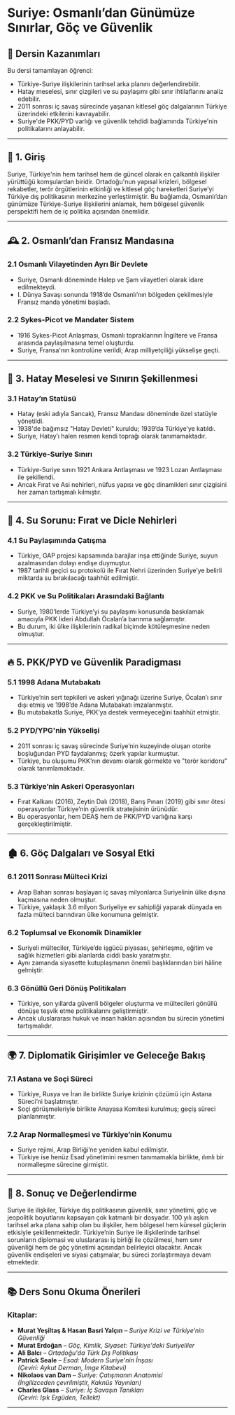 # Suriye: Osmanlı’dan Günümüze Sınırlar, Göç ve Güvenlik

## 🎯 Dersin Kazanımları

Bu dersi tamamlayan öğrenci:

- Türkiye-Suriye ilişkilerinin tarihsel arka planını değerlendirebilir.
- Hatay meselesi, sınır çizgileri ve su paylaşımı gibi sınır ihtilaflarını analiz edebilir.
- 2011 sonrası iç savaş sürecinde yaşanan kitlesel göç dalgalarının Türkiye üzerindeki etkilerini kavrayabilir.
- Suriye'de PKK/PYD varlığı ve güvenlik tehdidi bağlamında Türkiye'nin politikalarını anlayabilir.

---

## 🧭 1. Giriş

Suriye, Türkiye'nin hem tarihsel hem de güncel olarak en çalkantılı ilişkiler yürüttüğü komşulardan biridir. Ortadoğu'nun yapısal krizleri, bölgesel rekabetler, terör örgütlerinin etkinliği ve kitlesel göç hareketleri Suriye’yi Türkiye dış politikasının merkezine yerleştirmiştir. Bu bağlamda, Osmanlı’dan günümüze Türkiye-Suriye ilişkilerini anlamak, hem bölgesel güvenlik perspektifi hem de iç politika açısından önemlidir.

---

## 🕰️ 2. Osmanlı’dan Fransız Mandasına

### 2.1 Osmanlı Vilayetinden Ayrı Bir Devlete

- Suriye, Osmanlı döneminde Halep ve Şam vilayetleri olarak idare edilmekteydi.
- I. Dünya Savaşı sonunda 1918’de Osmanlı’nın bölgeden çekilmesiyle Fransız manda yönetimi başladı.

### 2.2 Sykes-Picot ve Mandater Sistem

- 1916 Sykes-Picot Anlaşması, Osmanlı topraklarının İngiltere ve Fransa arasında paylaşılmasına temel oluşturdu.
- Suriye, Fransa'nın kontrolüne verildi; Arap milliyetçiliği yükselişe geçti.

---

## 🧾 3. Hatay Meselesi ve Sınırın Şekillenmesi

### 3.1 Hatay’ın Statüsü

- Hatay (eski adıyla Sancak), Fransız Mandası döneminde özel statüyle yönetildi.
- 1938'de bağımsız "Hatay Devleti" kuruldu; 1939’da Türkiye’ye katıldı.
- Suriye, Hatay’ı halen resmen kendi toprağı olarak tanımamaktadır.

### 3.2 Türkiye-Suriye Sınırı

- Türkiye-Suriye sınırı 1921 Ankara Antlaşması ve 1923 Lozan Antlaşması ile şekillendi.
- Ancak Fırat ve Asi nehirleri, nüfus yapısı ve göç dinamikleri sınır çizgisini her zaman tartışmalı kılmıştır.

---

## 🚰 4. Su Sorunu: Fırat ve Dicle Nehirleri

### 4.1 Su Paylaşımında Çatışma

- Türkiye, GAP projesi kapsamında barajlar inşa ettiğinde Suriye, suyun azalmasından dolayı endişe duymuştur.
- 1987 tarihli geçici su protokolü ile Fırat Nehri üzerinden Suriye’ye belirli miktarda su bırakılacağı taahhüt edilmiştir.

### 4.2 PKK ve Su Politikaları Arasındaki Bağlantı

- Suriye, 1980’lerde Türkiye’yi su paylaşımı konusunda baskılamak amacıyla PKK lideri Abdullah Öcalan’a barınma sağlamıştır.
- Bu durum, iki ülke ilişkilerinin radikal biçimde kötüleşmesine neden olmuştur.

---

## 🔥 5. PKK/PYD ve Güvenlik Paradigması

### 5.1 1998 Adana Mutabakatı

- Türkiye’nin sert tepkileri ve askeri yığınağı üzerine Suriye, Öcalan’ı sınır dışı etmiş ve 1998’de Adana Mutabakatı imzalanmıştır.
- Bu mutabakatla Suriye, PKK’ya destek vermeyeceğini taahhüt etmiştir.

### 5.2 PYD/YPG'nin Yükselişi

- 2011 sonrası iç savaş sürecinde Suriye’nin kuzeyinde oluşan otorite boşluğundan PYD faydalanmış; özerk yapılar kurmuştur.
- Türkiye, bu oluşumu PKK’nın devamı olarak görmekte ve "terör koridoru" olarak tanımlamaktadır.

### 5.3 Türkiye’nin Askeri Operasyonları

- Fırat Kalkanı (2016), Zeytin Dalı (2018), Barış Pınarı (2019) gibi sınır ötesi operasyonlar Türkiye’nin güvenlik stratejisinin ürünüdür.
- Bu operasyonlar, hem DEAŞ hem de PKK/PYD varlığına karşı gerçekleştirilmiştir.

---

## 🏚️ 6. Göç Dalgaları ve Sosyal Etki

### 6.1 2011 Sonrası Mülteci Krizi

- Arap Baharı sonrası başlayan iç savaş milyonlarca Suriyelinin ülke dışına kaçmasına neden olmuştur.
- Türkiye, yaklaşık 3.6 milyon Suriyeliye ev sahipliği yaparak dünyada en fazla mülteci barındıran ülke konumuna gelmiştir.

### 6.2 Toplumsal ve Ekonomik Dinamikler

- Suriyeli mülteciler, Türkiye’de işgücü piyasası, şehirleşme, eğitim ve sağlık hizmetleri gibi alanlarda ciddi baskı yaratmıştır.
- Aynı zamanda siyasette kutuplaşmanın önemli başlıklarından biri hâline gelmiştir.

### 6.3 Gönüllü Geri Dönüş Politikaları

- Türkiye, son yıllarda güvenli bölgeler oluşturma ve mültecileri gönüllü dönüşe teşvik etme politikalarını geliştirmiştir.
- Ancak uluslararası hukuk ve insan hakları açısından bu sürecin yönetimi tartışmalıdır.

---

## 🌍 7. Diplomatik Girişimler ve Geleceğe Bakış

### 7.1 Astana ve Soçi Süreci

- Türkiye, Rusya ve İran ile birlikte Suriye krizinin çözümü için Astana Süreci’ni başlatmıştır.
- Soçi görüşmeleriyle birlikte Anayasa Komitesi kurulmuş; geçiş süreci planlanmıştır.

### 7.2 Arap Normalleşmesi ve Türkiye’nin Konumu

- Suriye rejimi, Arap Birliği’ne yeniden kabul edilmiştir.
- Türkiye ise henüz Esad yönetimini resmen tanımamakla birlikte, ılımlı bir normalleşme sürecine girmiştir.

---

## 📌 8. Sonuç ve Değerlendirme

Suriye ile ilişkiler, Türkiye dış politikasının güvenlik, sınır yönetimi, göç ve jeopolitik boyutlarını kapsayan çok katmanlı bir dosyadır. 100 yılı aşkın tarihsel arka plana sahip olan bu ilişkiler, hem bölgesel hem küresel güçlerin etkisiyle şekillenmektedir. Türkiye’nin Suriye ile ilişkilerinde tarihsel sorunların diplomasi ve uluslararası iş birliği ile çözülmesi, hem sınır güvenliği hem de göç yönetimi açısından belirleyici olacaktır. Ancak güvenlik endişeleri ve siyasi çatışmalar, bu süreci zorlaştırmaya devam etmektedir.

---

## 📚 Ders Sonu Okuma Önerileri

### Kitaplar:

- **Murat Yeşiltaş & Hasan Basri Yalçın** – _Suriye Krizi ve Türkiye’nin Güvenliği_
- **Murat Erdoğan** – _Göç, Kimlik, Siyaset: Türkiye'deki Suriyeliler_
- **Ali Balcı** – _Ortadoğu'da Türk Dış Politikası_
- **Patrick Seale** – _Esad: Modern Suriye'nin İnşası_  
  _(Çeviri: Aykut Derman, İmge Kitabevi)_
- **Nikolaos van Dam** – _Suriye: Çatışmanın Anatomisi_  
  _(İngilizceden çevrilmiştir, Kaknüs Yayınları)_
- **Charles Glass** – _Suriye: İç Savaşın Tanıkları_  
  _(Çeviri: Işık Ergüden, Tellekt)_

---
